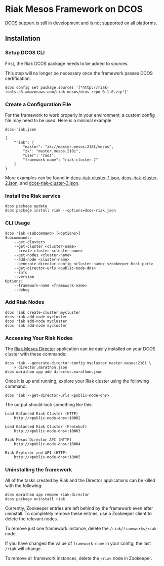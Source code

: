 # Riak Mesos Framework on DCOS

[DCOS](http://docs.mesosphere.com/) support is still in development and is not
supported on all platforms.

## Installation

### Setup DCOS CLI

First, the Riak DCOS package needs to be added to sources.

This step will no longer be necessary once the framework passes DCOS certification.

```
dcos config set package.sources '["http://riak-tools.s3.amazonaws.com/riak-mesos/dcos-repo-0.1.0.zip"]'
```

### Create a Configuration File

For the framework to work properly in your environment, a custom config file
may need to be used. Here is a minimal example:

`dcos-riak.json`

```
{
    "riak": {
        "master": "zk://master.mesos:2181/mesos",
        "zk": "master.mesos:2181",
        "user": "root",
        "framework-name": "riak-cluster-2"
    }
}
```

More examples can be found in [dcos-riak-cluster-1.json](dcos-riak-cluster-1.json), [dcos-riak-cluster-2.json](dcos-riak-cluster-2.json), and [dcos-riak-cluster-3.json](dcos-riak-cluster-3.json).

### Install the Riak service

```
dcos package update
dcos package install riak --options=dcos-riak.json
```

### CLI Usage

```
dcos riak <subcommand> [<options>]
Subcommands:
    --get-clusters
    --get-cluster <cluster-name>
    --create-cluster <cluster-name>
    --get-nodes <cluster-name>
    --add-node <cluster-name>
    --generate-director-config <cluster-name> <zookeeper-host:port>
    --get-director-urls <public-node-dns>
    --info
    --version
Options:
    --framework-name <framework-name>
    --debug
```

### Add Riak Nodes

```
dcos riak create-cluster mycluster
dcos riak add-node mycluster
dcos riak add-node mycluster
dcos riak add-node mycluster
```

### Accessing Your Riak Nodes

The [Riak Mesos Director](http://github.com/basho-labs/riak-mesos-director) application can be easily installed on your DCOS cluster
with these commands:

```
dcos riak --generate-director-config mycluster master.mesos:2181 \
    > director.marathon.json
dcos marathon app add director.marathon.json
```

Once it is up and running, explore your Riak cluster using the following command:

```
dcos riak --get-director-urls <public-node-dns>
```

The output should look something like this:

```
Load Balanced Riak Cluster (HTTP)
    http://<public-node-dns>:10002

Load Balanced Riak Cluster (Protobuf)
    http://<public-node-dns>:10003

Riak Mesos Director API (HTTP)
    http://<public-node-dns>:10004

Riak Explorer and API (HTTP)
    http://<public-node-dns>:10005
```

### Uninstalling the framework

All of the tasks created by Riak and the Director applications can be killed
with the following:

```
dcos marathon app remove riak-director
dcos package uninstall riak
```

Currently, Zookeeper entries are left behind by the framework even after uninstall.
To completely remove these entries, use a Zookeeper client to delete the relevant
nodes.

To remove just one framework instance, delete the `/riak/frameworks/riak` node.

If you have changed the value of `framework-name` in your config, the last
`/riak` will change.

To remove all framework instances, delete the `/riak` node in Zookeeper.
